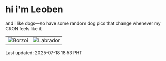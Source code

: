 # hi i'm Leoben

and i like dogs—so have some random dog pics that change whenever my CRON feels like it

|  |  |
|--------|----------|
| ![Borzoi](https://random-dog-vercel.vercel.app/api/random-borzoi?v=1752836019) | ![Labrador](https://random-dog-vercel.vercel.app/api/random-labrador?v=1752836019) |

Last updated: 2025-07-18 18:53 PHT
